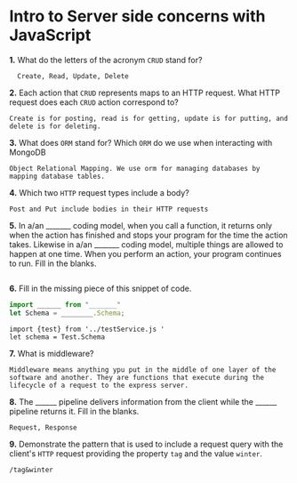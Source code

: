# Intro to Server side concerns with JavaScript

**1.** What do the letters of the acronym `CRUD` stand for?
<!-- enter you answer in the space below -->
```
  Create, Read, Update, Delete
```
**2.** Each action that `CRUD` represents maps to an HTTP request. What HTTP request does each `CRUD` action correspond to?
<!-- enter you answer in the space below -->
```
Create is for posting, read is for getting, update is for putting, and delete is for deleting. 
```
**3.** What does `ORM` stand for? Which `ORM` do we use when interacting with MongoDB
<!-- enter you answer in the space below -->
```
Object Relational Mapping. We use orm for managing databases by mapping database tables. 
```
**4.** Which two `HTTP` request types include a body?
<!-- enter you answer in the space below -->
```
Post and Put include bodies in their HTTP requests 
```
**5.** In a/an _______ coding model, when you call a function, it returns only when the action has finished and stops your program for the time the action takes. Likewise in a/an _______ coding model, multiple things are allowed to happen at one time. When you perform an action, your program continues to run.  Fill in the blanks.
<!-- enter you answer in the space below -->
```

```

**6.** Fill in the missing piece of this snippet of code.
```js
import ______ from "_______"
let Schema = ________.Schema;
```
<!-- enter you answer in the space below -->
```
import {test} from '../testService.js '
let schema = Test.Schema
```
**7.** What is middleware?
<!-- enter you answer in the space below -->
```
Middleware means anything ypu put in the middle of one layer of the software and another. They are functions that execute during the lifecycle of a request to the express server. 
```
**8.** The ______ pipeline delivers information from the client while the ______ pipeline returns it. Fill in the blanks. 
<!-- enter you answer in the space below -->
```
Request, Response
```
**9.** 
Demonstrate the pattern that is used to include a request query with the client's `HTTP` request providing the property `tag` and the value `winter`.
<!-- enter you answer in the space below -->
```
/tag&winter
```